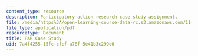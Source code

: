 ```yaml
---
content_type: resource
description: Participatory action research case study assignment.
file: /media/https%3A/open-learning-course-data-rc.s3.amazonaws.com/11-237-practice-of-participatory-action-research-par-spring-2016/7a4f425515fccfcfa78f5e41b3c299e0_MIT11_237S16_PARAssignment.pdf
file_type: application/pdf
resourcetype: Document
title: PAR Case Study
uid: 7a4f4255-15fc-cfcf-a78f-5e41b3c299e0
---
```

